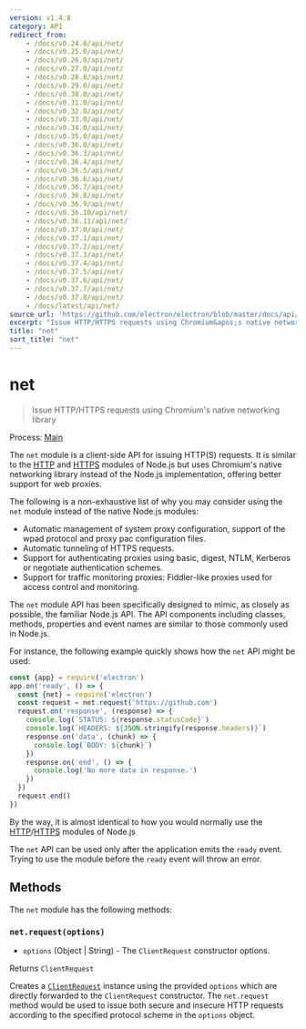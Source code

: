 ```yaml
---
version: v1.4.8
category: API
redirect_from:
    - /docs/v0.24.0/api/net/
    - /docs/v0.25.0/api/net/
    - /docs/v0.26.0/api/net/
    - /docs/v0.27.0/api/net/
    - /docs/v0.28.0/api/net/
    - /docs/v0.29.0/api/net/
    - /docs/v0.30.0/api/net/
    - /docs/v0.31.0/api/net/
    - /docs/v0.32.0/api/net/
    - /docs/v0.33.0/api/net/
    - /docs/v0.34.0/api/net/
    - /docs/v0.35.0/api/net/
    - /docs/v0.36.0/api/net/
    - /docs/v0.36.3/api/net/
    - /docs/v0.36.4/api/net/
    - /docs/v0.36.5/api/net/
    - /docs/v0.36.6/api/net/
    - /docs/v0.36.7/api/net/
    - /docs/v0.36.8/api/net/
    - /docs/v0.36.9/api/net/
    - /docs/v0.36.10/api/net/
    - /docs/v0.36.11/api/net/
    - /docs/v0.37.0/api/net/
    - /docs/v0.37.1/api/net/
    - /docs/v0.37.2/api/net/
    - /docs/v0.37.3/api/net/
    - /docs/v0.37.4/api/net/
    - /docs/v0.37.5/api/net/
    - /docs/v0.37.6/api/net/
    - /docs/v0.37.7/api/net/
    - /docs/v0.37.8/api/net/
    - /docs/latest/api/net/
source_url: 'https://github.com/electron/electron/blob/master/docs/api/net.md'
excerpt: "Issue HTTP/HTTPS requests using Chromium&apos;s native networking library"
title: "net"
sort_title: "net"
---
```


# net

> Issue HTTP/HTTPS requests using Chromium's native networking library

Process: [Main](http://electron.atom.io/docs/tutorial/quick-start#main-process)

The `net` module is a client-side API for issuing HTTP(S) requests. It is
similar to the [HTTP](https://nodejs.org/api/http.html) and
[HTTPS](https://nodejs.org/api/https.html) modules of Node.js but uses
Chromium's native networking library instead of the Node.js implementation,
offering better support for web proxies.

The following is a non-exhaustive list of why you may consider using the `net`
module instead of the native Node.js modules:

* Automatic management of system proxy configuration, support of the wpad
  protocol and proxy pac configuration files.
* Automatic tunneling of HTTPS requests.
* Support for authenticating proxies using basic, digest, NTLM, Kerberos or
  negotiate authentication schemes.
* Support for traffic monitoring proxies: Fiddler-like proxies used for access
  control and monitoring.

The `net` module API has been specifically designed to mimic, as closely as
possible, the familiar Node.js API. The API components including classes,
methods, properties and event names are similar to those commonly used in
Node.js.

For instance, the following example quickly shows how the `net` API might be
used:

```javascript
const {app} = require('electron')
app.on('ready', () => {
  const {net} = require('electron')
  const request = net.request('https://github.com')
  request.on('response', (response) => {
    console.log(`STATUS: ${response.statusCode}`)
    console.log(`HEADERS: ${JSON.stringify(response.headers)}`)
    response.on('data', (chunk) => {
      console.log(`BODY: ${chunk}`)
    })
    response.on('end', () => {
      console.log('No more data in response.')
    })
  })
  request.end()
})
```

By the way, it is almost identical to how you would normally use the
[HTTP](https://nodejs.org/api/http.html)/[HTTPS](https://nodejs.org/api/https.html)
modules of Node.js

The `net` API can be used only after the application emits the `ready` event.
Trying to use the module before the `ready` event will throw an error.

## Methods

The `net` module has the following methods:

### `net.request(options)`

* `options` (Object &#124; String) - The `ClientRequest` constructor options.

Returns `ClientRequest`

Creates a [`ClientRequest`](http://electron.atom.io/docs/api/client-request) instance using the provided
`options` which are directly forwarded to the `ClientRequest` constructor.
The `net.request` method would be used to issue both secure and insecure HTTP
requests according to the specified protocol scheme in the `options` object.
